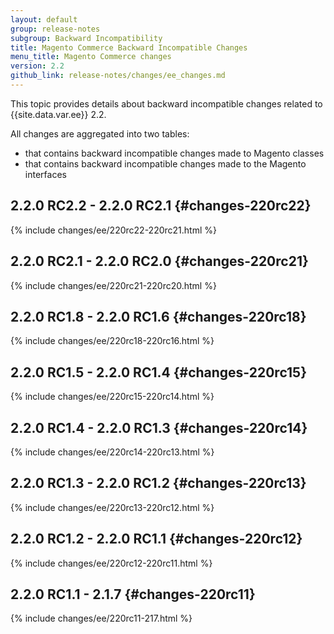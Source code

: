 ```yaml
---
layout: default
group: release-notes
subgroup: Backward Incompatibility
title: Magento Commerce Backward Incompatible Changes
menu_title: Magento Commerce changes
version: 2.2
github_link: release-notes/changes/ee_changes.md
---
```


This topic provides details about backward incompatible changes related to {{site.data.var.ee}} 2.2.

All changes are aggregated into two tables:

- that contains backward incompatible changes made to Magento classes
- that contains backward incompatible changes made to the Magento interfaces

## 2.2.0 RC2.2 - 2.2.0 RC2.1 {#changes-220rc22}

{% include changes/ee/220rc22-220rc21.html %}

## 2.2.0 RC2.1 - 2.2.0 RC2.0 {#changes-220rc21}

{% include changes/ee/220rc21-220rc20.html %}

## 2.2.0 RC1.8 - 2.2.0 RC1.6 {#changes-220rc18}

{% include changes/ee/220rc18-220rc16.html %}

## 2.2.0 RC1.5 - 2.2.0 RC1.4 {#changes-220rc15}

{% include changes/ee/220rc15-220rc14.html %}

## 2.2.0 RC1.4 - 2.2.0 RC1.3 {#changes-220rc14}

{% include changes/ee/220rc14-220rc13.html %}

## 2.2.0 RC1.3 - 2.2.0 RC1.2 {#changes-220rc13}

{% include changes/ee/220rc13-220rc12.html %}

## 2.2.0 RC1.2 - 2.2.0 RC1.1 {#changes-220rc12}

{% include changes/ee/220rc12-220rc11.html %}

## 2.2.0 RC1.1 - 2.1.7 {#changes-220rc11}

{% include changes/ee/220rc11-217.html %}
